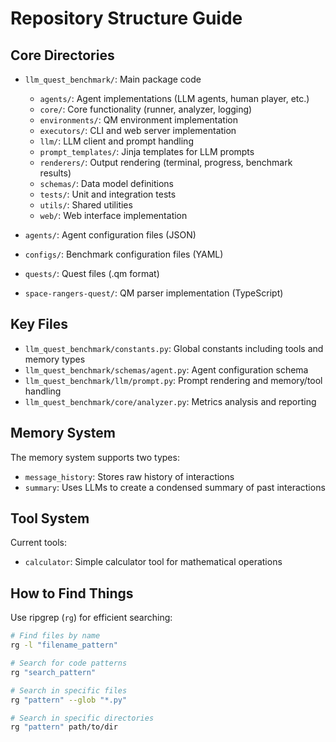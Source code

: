 # Repository Structure Guide

## Core Directories

- `llm_quest_benchmark/`: Main package code
  - `agents/`: Agent implementations (LLM agents, human player, etc.)
  - `core/`: Core functionality (runner, analyzer, logging)
  - `environments/`: QM environment implementation
  - `executors/`: CLI and web server implementation
  - `llm/`: LLM client and prompt handling
  - `prompt_templates/`: Jinja templates for LLM prompts
  - `renderers/`: Output rendering (terminal, progress, benchmark results)
  - `schemas/`: Data model definitions
  - `tests/`: Unit and integration tests
  - `utils/`: Shared utilities
  - `web/`: Web interface implementation

- `agents/`: Agent configuration files (JSON)
- `configs/`: Benchmark configuration files (YAML)
- `quests/`: Quest files (.qm format)
- `space-rangers-quest/`: QM parser implementation (TypeScript)

## Key Files

- `llm_quest_benchmark/constants.py`: Global constants including tools and memory types
- `llm_quest_benchmark/schemas/agent.py`: Agent configuration schema
- `llm_quest_benchmark/llm/prompt.py`: Prompt rendering and memory/tool handling
- `llm_quest_benchmark/core/analyzer.py`: Metrics analysis and reporting

## Memory System

The memory system supports two types:
- `message_history`: Stores raw history of interactions
- `summary`: Uses LLMs to create a condensed summary of past interactions

## Tool System

Current tools:
- `calculator`: Simple calculator tool for mathematical operations

## How to Find Things

Use ripgrep (`rg`) for efficient searching:

```bash
# Find files by name
rg -l "filename_pattern"

# Search for code patterns
rg "search_pattern"

# Search in specific files
rg "pattern" --glob "*.py"

# Search in specific directories
rg "pattern" path/to/dir
```
